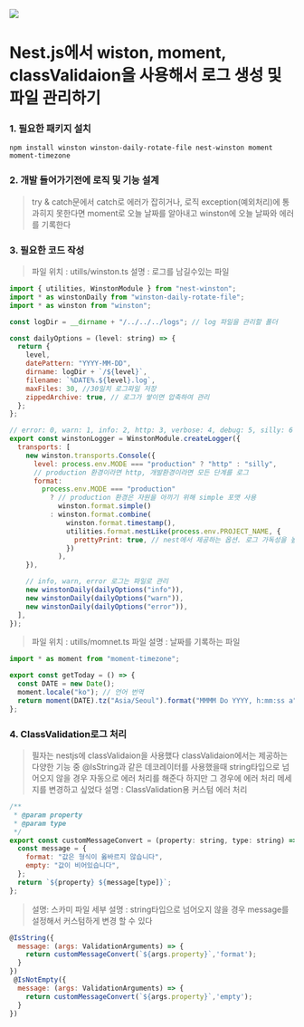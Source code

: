 ![](https://lime-demo.s3.amazonaws.com/posts/1674986712348_nest.png)

# Nest.js에서 wiston, moment, classValidaion을 사용해서 로그 생성 및 파일 관리하기

### 1\. 필요한 패키지 설치

```markup
npm install winston winston-daily-rotate-file nest-winston moment moment-timezone
```

### 2\. 개발 들어가기전에 로직 및 기능 설계

> try & catch문에서 catch로 에러가 잡히거나, 로직 exception(예외처리)에 통과히지 못한다면 moment로 오늘 날짜를 알아내고 winston에 오늘 날짜와 에러를 기록한다

### 3\. 필요한 코드 작성

> 파일 위치 : utills/winston.ts
> 설명 : 로그를 남길수있는 파일

```js
import { utilities, WinstonModule } from "nest-winston";
import * as winstonDaily from "winston-daily-rotate-file";
import * as winston from "winston";

const logDir = __dirname + "/../../../logs"; // log 파일을 관리할 폴더

const dailyOptions = (level: string) => {
  return {
    level,
    datePattern: "YYYY-MM-DD",
    dirname: logDir + `/${level}`,
    filename: `%DATE%.${level}.log`,
    maxFiles: 30, //30일치 로그파일 저장
    zippedArchive: true, // 로그가 쌓이면 압축하여 관리
  };
};

// error: 0, warn: 1, info: 2, http: 3, verbose: 4, debug: 5, silly: 6
export const winstonLogger = WinstonModule.createLogger({
  transports: [
    new winston.transports.Console({
      level: process.env.MODE === "production" ? "http" : "silly",
      // production 환경이라면 http, 개발환경이라면 모든 단계를 로그
      format:
        process.env.MODE === "production"
          ? // production 환경은 자원을 아끼기 위해 simple 포맷 사용
            winston.format.simple()
          : winston.format.combine(
              winston.format.timestamp(),
              utilities.format.nestLike(process.env.PROJECT_NAME, {
                prettyPrint: true, // nest에서 제공하는 옵션. 로그 가독성을 높여줌
              })
            ),
    }),

    // info, warn, error 로그는 파일로 관리
    new winstonDaily(dailyOptions("info")),
    new winstonDaily(dailyOptions("warn")),
    new winstonDaily(dailyOptions("error")),
  ],
});
```

> 파일 위치 : utills/momnet.ts
> 파일 설명 : 날짜를 기록하는 파일

```js
import * as moment from "moment-timezone";

export const getToday = () => {
  const DATE = new Date();
  moment.locale("ko"); // 언어 번역
  return moment(DATE).tz("Asia/Seoul").format("MMMM Do YYYY, h:mm:ss a");
};
```

### 4\. ClassValidation로그 처리

> 필자는 nestjs에 classValidaion을 사용했다 classValidaion에서는 제공하는 다양한 기능 중 @IsString과 같은 데코레이터를 사용했을때 string타입으로 넘어오지 않을 경우 자동으로 에러 처리를 해준다 하지만 그 경우에 에러 처리 메세지를 변경하고 싶었다
> 설명 : ClassValidation용 커스텀 에러 처리

```js
/**
 * @param property
 * @param type
 */
export const customMessageConvert = (property: string, type: string) => {
  const message = {
    format: "값은 형식이 옳바르지 않습니다",
    empty: "값이 비어있습니다",
  };
  return `${property} ${message[type]}`;
};
```

> 설명: 스카미 파일
> 세부 설명 : string타입으로 넘어오지 않을 경우 message를 설정해서 커스텀하게 변경 할 수 있다

```js
@IsString({
  message: (args: ValidationArguments) => {
    return customMessageConvert(`${args.property}`,'format');
  }
})
 @IsNotEmpty({
  message: (args: ValidationArguments) => {
    return customMessageConvert(`${args.property}`,'empty');
  }
})
```
